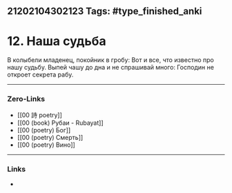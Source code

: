 21202104302123
Tags: #type_finished_anki 
---
# 12. Наша судьба

  В колыбели младенец, покойник в гробу:
  Вот и все, что известно про нашу судьбу.
  Выпей чашу до дна и не спрашивай много:
  Господин не откроет секрета рабу.

---
### Zero-Links
- [[00 詩 poetry]]
- [[00 (book) Рубаи - Rubayat]]
- [[00 (poetry) Бог]]
- [[00 (poetry) Смерть]]
- [[00 (poetry) Вино]]
---
### Links
-
